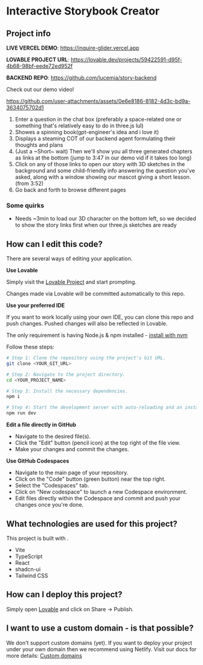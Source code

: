 # Interactive Storybook Creator
## Project info

**LIVE VERCEL DEMO**: https://inquire-glider.vercel.app

**LOVABLE PROJECT URL**: https://lovable.dev/projects/59422591-d95f-4b68-98bf-eede72ed952f

**BACKEND REPO**: https://github.com/lucemia/story-backend

Check out our demo video!

https://github.com/user-attachments/assets/0e6e8186-8182-4d3c-bd9a-3634075702d1

1. Enter a question in the chat box (preferably a space-related one or something that's relatively easy to do in three.js lul)
2. Showes a spinning book(gpt-engineer's idea and i love it)
3. Displays a steaming COT of our backend agent formulating their thoughts and plans
4. (Just a ~Short~ wait) Then we'll show you all three generated chapters as links at the bottom (jump to 3:47 in our demo vid if it takes too long)
5. Click on any of those links to open our story with 3D sketches in the background and some child-friendly info answering the question you've asked, along with a window showing our mascot giving a short lesson. (from 3:52)
6. Go back and forth to browse different pages

### Some quirks

- Needs ~3min to load our 3D character on the bottom left, so we decided to show the story links first when our three.js sketches are ready 

## How can I edit this code?

There are several ways of editing your application.

**Use Lovable**

Simply visit the [Lovable Project](https://lovable.dev/projects/59422591-d95f-4b68-98bf-eede72ed952f) and start prompting.

Changes made via Lovable will be committed automatically to this repo.

**Use your preferred IDE**

If you want to work locally using your own IDE, you can clone this repo and push changes. Pushed changes will also be reflected in Lovable.

The only requirement is having Node.js & npm installed - [install with nvm](https://github.com/nvm-sh/nvm#installing-and-updating)

Follow these steps:

```sh
# Step 1: Clone the repository using the project's Git URL.
git clone <YOUR_GIT_URL>

# Step 2: Navigate to the project directory.
cd <YOUR_PROJECT_NAME>

# Step 3: Install the necessary dependencies.
npm i

# Step 4: Start the development server with auto-reloading and an instant preview.
npm run dev
```

**Edit a file directly in GitHub**

- Navigate to the desired file(s).
- Click the "Edit" button (pencil icon) at the top right of the file view.
- Make your changes and commit the changes.

**Use GitHub Codespaces**

- Navigate to the main page of your repository.
- Click on the "Code" button (green button) near the top right.
- Select the "Codespaces" tab.
- Click on "New codespace" to launch a new Codespace environment.
- Edit files directly within the Codespace and commit and push your changes once you're done.

## What technologies are used for this project?

This project is built with .

- Vite
- TypeScript
- React
- shadcn-ui
- Tailwind CSS

## How can I deploy this project?

Simply open [Lovable](https://lovable.dev/projects/59422591-d95f-4b68-98bf-eede72ed952f) and click on Share -> Publish.

## I want to use a custom domain - is that possible?

We don't support custom domains (yet). If you want to deploy your project under your own domain then we recommend using Netlify. Visit our docs for more details: [Custom domains](https://docs.lovable.dev/tips-tricks/custom-domain/)
